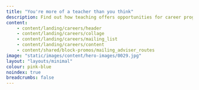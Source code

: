 ```yaml
---
title: "You're more of a teacher than you think"
description: Find out how teaching offers opportunities for career progression, personal development and ways to increase your pay
content:
    - content/landing/careers/header
    - content/landing/careers/collage
    - content/landing/careers/mailing_list
    - content/landing/careers/content
    - content/shared/block-promos/mailing_adviser_routes
image: "static/images/content/hero-images/0029.jpg"
layout: "layouts/minimal"
colour: pink-blue
noindex: true
breadcrumbs: false
---
```

